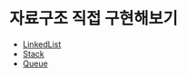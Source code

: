 # 자료구조 직접 구현해보기


- [LinkedList](https://github.com/YJGwon/implement-data-structures/pull/1)
- [Stack](https://github.com/YJGwon/implement-data-structures/pull/2)
- [Queue](https://github.com/YJGwon/implement-data-structures/pull/3)
